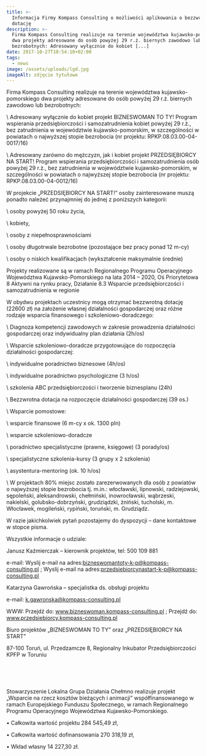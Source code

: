 ```yaml
---
title: >-
  Informacja Firmy Kompass Consulting o możliwości aplikowania o bezzwrotną
  dotację
description: >-
  Firma Kompass Consulting realizuje na terenie województwa kujawsko-pomorskiego
  dwa projekty adresowane do osób powyżej 29 r.ż. biernych zawodowo lub
  bezrobotnych: Adresowany wyłącznie do kobiet [...]
date: 2017-10-27T10:54:10+02:00
tags:
  - news
image: /assets/uploads/lgd.jpg
imageAlt: zdjęcie tytułowe
---
```

Firma Kompass Consulting realizuje na terenie województwa kujawsko-pomorskiego dwa projekty adresowane do osób powyżej 29 r.ż. biernych zawodowo lub bezrobotnych:



\    Adresowany wyłącznie do kobiet projekt BIZNESWOMAN TO TY! Program wspierania przedsiębiorczości i samozatrudnienia kobiet powyżej 29 r.ż., bez zatrudnienia w województwie kujawsko-pomorskim, w szczególności w powiatach o najwyższej stopie bezrobocia (nr projektu: RPKP.08.03.00-04-0017/16)



\    Adresowany zarówno do mężczyzn, jak i kobiet projekt PRZEDSIĘBIORCY NA START! Program wspierania przedsiębiorczości i samozatrudnienia osób powyżej 29 r.ż., bez zatrudnienia w województwie kujawsko-pomorskim, w szczególności w powiatach o najwyższej stopie bezrobocia (nr projektu: RPKP.08.03.00-04-0012/16)



W projekcie „PRZEDSIĘBIORCY NA START!” osoby zainteresowane muszą ponadto należeć przynajmniej do jednej z poniższych kategorii:



\    osoby powyżej 50 roku życia,



\    kobiety,



\    osoby z niepełnosprawnościami



\    osoby długotrwale bezrobotne (pozostające bez pracy ponad 12 m-cy)



\    osoby o niskich kwalifikacjach (wykształcenie maksymalnie średnie)



Projekty realizowane są w ramach Regionalnego Programu Operacyjnego Województwa Kujawsko-Pomorskiego na lata 2014 – 2020, Oś Priorytetowa 8 Aktywni na rynku pracy, Działanie 8.3 Wsparcie przedsiębiorczości i samozatrudnienia w regionie



W obydwu projektach uczestnicy mogą otrzymać bezzwrotną dotację (22600 zł) na założenie własnej działalności gospodarczej oraz różne rodzaje wsparcia finansowego i szkoleniowo-doradczego:



\    Diagnoza kompetencji zawodowych w zakresie prowadzenia działalności gospodarczej oraz indywidualny plan działania (2h/os)



\    Wsparcie szkoleniowo-doradcze przygotowujące do rozpoczęcia działalności gospodarczej:



\    indywidualne poradnictwo biznesowe (4h/os)



\    indywidualne poradnictwo psychologiczne (3 h/os)



\    szkolenia ABC przedsiębiorczości i tworzenie biznesplanu (24h)



\    Bezzwrotna dotacja na rozpoczęcie działalności gospodarczej (39 os.)



\    Wsparcie pomostowe:



\    wsparcie finansowe (6 m-cy x ok. 1300 pln)



\    wsparcie szkoleniowo-doradcze



\    poradnictwo specjalistyczne (prawne, księgowe) (3 porady/os)



\    specjalistyczne szkolenia-kursy (3 grupy x 2 szkolenia)



\    asystentura-mentoring (ok. 10 h/os)



\    W projektach 80% miejsc zostało zarezerwowanych dla osób z powiatów o najwyższej stopie bezrobocia tj. m.in.: włocławski, lipnowski, radziejowski, sępoleński, aleksandrowski, chełmiński, inowrocławski, wąbrzeski, nakielski, golubsko-dobrzyński, grudziądzki, żniński, tucholski, m. Włocławek, mogileński, rypiński, toruński, m. Grudziądz.



W razie jakichkolwiek pytań pozostajemy do dyspozycji – dane kontaktowe w stopce pisma.



Wszystkie informacje o udziale:



Janusz Kaźmierczak – kierownik projektów, tel: 500 109 881



e-mail: Wyslij e-mail na adres:bizneswomantoty-k-p@kompass-consulting.pl ; Wyslij e-mail na adres:przedsiebiorcynastart-k-p@kompass-consulting.pl



Katarzyna Gawrońska – specjalistka ds. obsługi projektu



e-mail: k.gawronska@kompass-consulting.pl



WWW: Przejdź do: www.bizneswoman.kompass-consulting.pl ; Przejdź do: www.przedsiebiorcy.kompass-consulting.pl



Biuro projektów „BIZNESWOMAN TO TY” oraz „PRZEDSIĘBIORCY NA START”



87-100 Toruń, ul. Przedzamcze 8, Regionalny Inkubator Przedsiębiorczości KPFP w Toruniu

<br>

<br>

<br>Stowarzyszenie Lokalna Grupa Działania Chełmno realizuje projekt „Wsparcie na rzecz kosztów bieżących i animacji” współfinansowanego w ramach Europejskiego Funduszu Społecznego, w ramach Regionalnego Programu Operacyjnego Województwa Kujawsko-Pomorskiego.



• Całkowita wartość projektu 284 545,49 zł,



• Całkowita wartość dofinansowania 270 318,19 zł,



• Wkład własny 14 227,30 zł.
